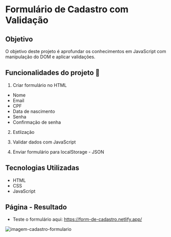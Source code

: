 # **Formulário de Cadastro com Validação**  

## **Objetivo**  
O objetivo deste projeto é aprofundar os conhecimentos em JavaScript com manipulação do DOM e aplicar validações. 

## **Funcionalidades do projeto**  :hammer:  

1. Criar formulário no HTML
- Nome
- Email
- CPF  
- Data de nascimento 
- Senha
- Confirmação de senha
  
2. Estlização
 
3. Validar dados com JavaScript

4. Enviar formulário para localStorage - JSON

## **Tecnologias Utilizadas**    
- HTML  
- CSS  
- JavaScript

## **Página - Resultado**
- Teste o formulário aqui: https://form-de-cadastro.netlify.app/
  
![imagem-cadastro-formulario](https://github.com/angelarenata/formulario/assets/133550514/0213215f-1c23-4968-8e35-42e05a1da9bd)

